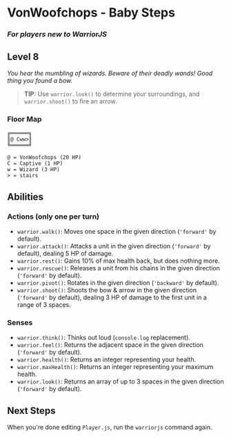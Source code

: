 # VonWoofchops - Baby Steps

### _For players new to WarriorJS_

## Level 8

_You hear the mumbling of wizards. Beware of their deadly wands! Good thing you found a bow._

> **TIP:** Use `warrior.look()` to determine your surroundings, and `warrior.shoot()` to fire an arrow.

### Floor Map

```
╔══════╗
║@ Cww>║
╚══════╝

@ = VonWoofchops (20 HP)
C = Captive (1 HP)
w = Wizard (3 HP)
> = stairs
```

## Abilities

### Actions (only one per turn)

- `warrior.walk()`: Moves one space in the given direction (`'forward'` by default).
- `warrior.attack()`: Attacks a unit in the given direction (`'forward'` by default), dealing 5 HP of damage.
- `warrior.rest()`: Gains 10% of max health back, but does nothing more.
- `warrior.rescue()`: Releases a unit from his chains in the given direction (`'forward'` by default).
- `warrior.pivot()`: Rotates in the given direction (`'backward'` by default).
- `warrior.shoot()`: Shoots the bow & arrow in the given direction (`'forward'` by default), dealing 3 HP of damage to the first unit in a range of 3 spaces.

### Senses

- `warrior.think()`: Thinks out loud (`console.log` replacement).
- `warrior.feel()`: Returns the adjacent space in the given direction (`'forward'` by default).
- `warrior.health()`: Returns an integer representing your health.
- `warrior.maxHealth()`: Returns an integer representing your maximum health.
- `warrior.look()`: Returns an array of up to 3 spaces in the given direction (`'forward'` by default).

## Next Steps

When you're done editing `Player.js`, run the `warriorjs` command again.
